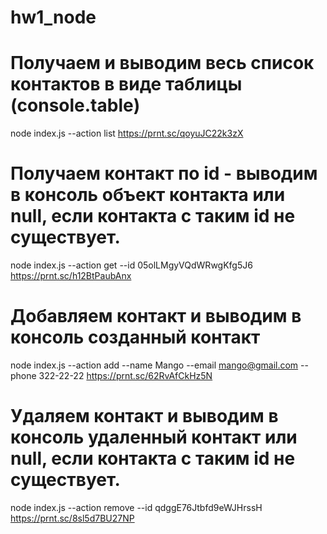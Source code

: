 # hw1_node

# Получаем и выводим весь список контактов в виде таблицы (console.table)

node index.js --action list
https://prnt.sc/qoyuJC22k3zX

# Получаем контакт по id - выводим в консоль объект контакта или null, если контакта с таким id не существует.

node index.js --action get --id 05olLMgyVQdWRwgKfg5J6
https://prnt.sc/h12BtPaubAnx

# Добавляем контакт и выводим в консоль созданный контакт

node index.js --action add --name Mango --email mango@gmail.com --phone 322-22-22
https://prnt.sc/62RvAfCkHz5N

# Удаляем контакт и выводим в консоль удаленный контакт или null, если контакта с таким id не существует.

node index.js --action remove --id qdggE76Jtbfd9eWJHrssH
https://prnt.sc/8sl5d7BU27NP
